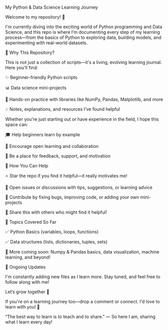 My Python & Data Science Learning Journey

Welcome to my repository! 🌟

I'm currently diving into the exciting world of Python programming and Data Science, and this repo is where I’m documenting every step of my learning process—from the basics of Python to exploring data, building models, and experimenting with real-world datasets.

🌱 Why This Repository?

This is not just a collection of scripts—it's a living, evolving learning journal. Here you’ll find:

✨ Beginner-friendly Python scripts

📊 Data science mini-projects

🧪 Hands-on practice with libraries like NumPy, Pandas, Matplotlib, and more

💡 Notes, explanations, and resources I've found helpful

Whether you're just starting out or have experience in the field, I hope this space can:

🎓 Help beginners learn by example

🤝 Encourage open learning and collaboration

💬 Be a place for feedback, support, and motivation

🤝 How You Can Help

⭐ Star the repo if you find it helpful—it really motivates me!

📝 Open issues or discussions with tips, suggestions, or learning advice

🧠 Contribute by fixing bugs, improving code, or adding your own mini-projects

📣 Share this with others who might find it helpful!

📌 Topics Covered So Far

✅ Python Basics (variables, loops, functions)

✅ Data structures (lists, dictionaries, tuples, sets)

🔄 More coming soon: Numpy & Pandas basics, data visualization, machine learning, and beyond!

📅 Ongoing Updates

I'm constantly adding new files as I learn more. Stay tuned, and feel free to follow along with me!


Let’s grow together 🌱

If you're on a learning journey too—drop a comment or connect. I'd love to learn with you! 💬

“The best way to learn is to teach and to share.” — So here I am, sharing what I learn every day!
